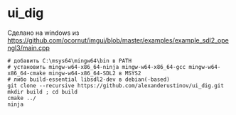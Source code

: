 # ui_dig
Сделано на windows из https://github.com/ocornut/imgui/blob/master/examples/example_sdl2_opengl3/main.cpp
```shell
# добавить C:\msys64\mingw64\bin в PATH
# установить mingw-w64-x86_64-ninja mingw-w64-x86_64-gcc mingw-w64-x86_64-cmake mingw-w64-x86_64-SDL2 в MSYS2
# либо build-essential libsdl2-dev в debian(-based)
git clone --recursive https://github.com/alexanderustinov/ui_dig.git
mkdir build ; cd build
cmake ../
ninja
```